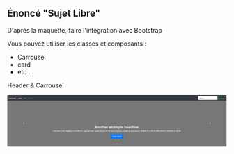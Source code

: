 ## Énoncé "Sujet Libre"  
D'après la maquette, faire l'intégration avec Bootstrap  

Vous pouvez utiliser les classes et composants :
* Carrousel
* card
* etc ...  

Header & Carrousel  
  
![Header](profile/img/1.JPG)&nbsp;&nbsp;  

